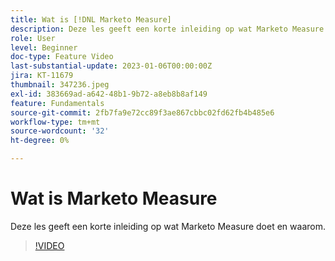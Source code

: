 ```yaml
---
title: Wat is [!DNL Marketo Measure]
description: Deze les geeft een korte inleiding op wat Marketo Measure doet en waarom.
role: User
level: Beginner
doc-type: Feature Video
last-substantial-update: 2023-01-06T00:00:00Z
jira: KT-11679
thumbnail: 347236.jpeg
exl-id: 383669ad-a642-48b1-9b72-a8eb8b8af149
feature: Fundamentals
source-git-commit: 2fb7fa9e72cc89f3ae867cbbc02fd62fb4b485e6
workflow-type: tm+mt
source-wordcount: '32'
ht-degree: 0%

---
```


# Wat is Marketo Measure

Deze les geeft een korte inleiding op wat Marketo Measure doet en waarom.

>[!VIDEO](https://video.tv.adobe.com/v/347236/?quality=12&learn=on)
